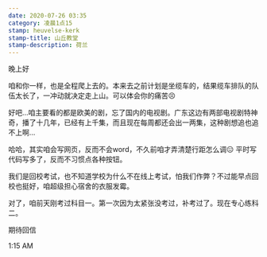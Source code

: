 ```yaml
---
date: 2020-07-26 03:35
category: 凌晨1点15
stamp: heuvelse-kerk
stamp-title: 山丘教堂
stamp-description: 荷兰
---
```


<p>
晚上好

咱和你一样，也是全程爬上去的。本来去之前计划是坐缆车的，结果缆车排队的队伍太长了，一冲动就决定走上山。可以体会你的痛苦😣

好吧…咱主要看的都是欧美的剧，忘了国内的电视剧。广东这边有两部电视剧特神奇，播了十几年，已经有上千集，而且现在每周都还会出一两集，这种剧想追也追不上啊…

哈哈，其实咱会写网页，反而不会word，不久前咱才弄清楚行距怎么调😑 平时写代码写多了，反而不习惯点各种按钮。

我们是回校考试，也不知道学校为什么不在线上考试，怕我们作弊？不过能早点回校也挺好，咱超级担心宿舍的衣服发霉。

对了，咱前天刚考过科目一。第一次因为太紧张没考过，补考过了。现在专心练科二。

期待回信

1:15 AM

</p>